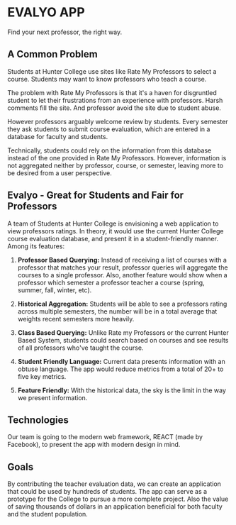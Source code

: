 # EVALYO APP

Find your next professor, the right way.

## A Common Problem

Students at Hunter College use sites like Rate My Professors to select a course. Students may want to know professors who teach a course.

The problem with Rate My Professors is that it's a haven for disgruntled student to let their frustrations from an experience with professors. Harsh comments fill the site. And professor avoid the site due to student abuse.

However professors arguably welcome review by students. Every semester they ask students to submit course evaluation, which are entered in a database for faculty and students.

Technically, students could rely on the information from this database instead of the one provided in Rate My Professors. However, information is not aggregated neither by professor, course, or semester, leaving more to be desired from a user perspective.

## Evalyo - Great for Students and Fair for Professors

A team of Students at Hunter College is envisioning a web application to view professors ratings. In theory, it would use the current Hunter College course evaluation database, and present it in a student-friendly manner. Among its features:

1. **Professor Based Querying:** Instead of receiving a list of courses with a professor that matches your result, professor queries will aggregate the courses to a single professor. Also, another feature would show when a professor which semester a professor teacher a course (spring, summer, fall, winter, etc).

2. **Historical Aggregation:** Students will be able to see a professors rating across multiple semesters, the number will be in a total average that weights recent semesters more heavily.

3. **Class Based Querying:** Unlike Rate my Professors or the current Hunter Based System, students could search based on courses and see results of all professors who've taught the course.

4. **Student Friendly Language:** Current data presents information with an obtuse language. The app would reduce metrics from a total of 20+ to five key metrics.

5. **Feature Friendly:** With the historical data, the sky is the limit in the way we present information.

## Technologies

Our team is going to the modern web framework, REACT (made by Facebook), to present the app with modern design in mind.

## Goals

By contributing the teacher evaluation data, we can create an application that could be used by hundreds of students. The app can serve as a prototype for the College to pursue a more complete project. Also the value of saving thousands of dollars in an application beneficial for both faculty and the student population.
